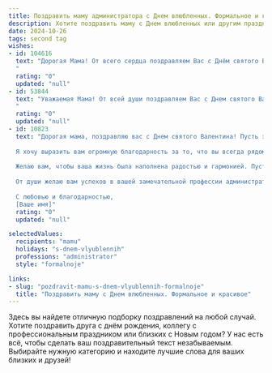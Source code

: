 ```yaml
---
title: Поздравить маму администратора с Днем влюбленных. Формальное и красивое
description: Хотите поздравить маму с Днем влюбленных или другим праздником? Наш ИИ создаст незабываемое поздравление, а вы обязательно выделитесь среди других.  
date: 2024-10-26
tags: second tag
wishes:
- id: 104616
  text: "Дорогая Мама! От всего сердца поздравляем Вас с Днём святого Валентина! Желаем Вам в этот прекрасный день любви и нежности, душевного тепла и радости. Пусть Ваша жизнь, как и Ваша работа администратора, будет наполнена гармонией, порядком и успехом.  Крепкого здоровья,  счастья и благополучия!
  "
  rating: "0"
  updated: "null"
- id: 53844
  text: "Уважаемая Мама! От всей души поздравляем Вас с Днем святого Валентина! Желаем Вам в этот день ощутить  всю полноту любви, заботы и нежности! Пусть Ваша жизнь будет наполнена счастьем, как весенний сад цветами, а профессиональные успехи будут  радовать Вас каждый день!
  "
  rating: "0"
  updated: "null"
- id: 10823
  text: "Дорогая мама, поздравляю вас с Днем святого Валентина! Пусть этот день будет наполнен любовью и нежностью, а ваше сердце согревают тепло и забота.
  
  Я хочу выразить вам огромную благодарность за то, что вы всегда рядом, поддерживаете меня и дарите безусловную любовь. Ваша забота и самоотверженность вдохновляют меня каждый день.
  
  Желаю вам, чтобы ваша жизнь была наполнена радостью и гармонией. Пусть каждый новый день приносит вам только счастье, а все неприятности обходят стороной.
  
  От души желаю вам успехов в вашей замечательной профессии администратора. Пусть ваши организаторские способности и доброжелательность помогают вам достигать высоких результатов и завоевывать уважение коллег.
  
  С любовью и благодарностью,
  [Ваше имя]"
  rating: "0"
  updated: "null"

selectedValues:
  recipients: "mamu"
  holidays: "s-dnem-vlyublennih"
  professions: "administrator"
  style: "formalnoje"

links:
- slug: "pozdravit-mamu-s-dnem-vlyublennih-formalnoje"
  title: "Поздравить маму с Днем влюбленных. Формальное и красивое"
---
```


Здесь вы найдете отличную подборку поздравлений на любой случай.
Хотите поздравить друга с днём рождения, коллегу с профессиональным праздником или близких с Новым годом? У нас есть всё, чтобы сделать ваш поздравительный текст незабываемым. Выбирайте нужную категорию и находите лучшие слова для ваших близких и друзей!
